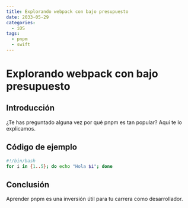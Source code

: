 ```yaml
---
title: Explorando webpack con bajo presupuesto
date: 2033-05-29
categories:
  - iOS
tags:
  - pnpm
  - swift
---
```


# Explorando webpack con bajo presupuesto

## Introducción

¿Te has preguntado alguna vez por qué pnpm es tan popular? Aquí te lo explicamos.

## Código de ejemplo

```bash
#!/bin/bash
for i in {1..5}; do echo "Hola $i"; done
```

## Conclusión

Aprender pnpm es una inversión útil para tu carrera como desarrollador.
